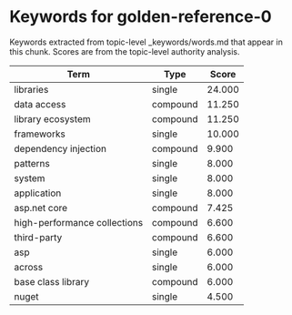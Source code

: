 # Keywords for golden-reference-0

Keywords extracted from topic-level _keywords/words.md that appear in this chunk.
Scores are from the topic-level authority analysis.

| Term | Type | Score |
|------|------|-------|
| libraries | single | 24.000 |
| data access | compound | 11.250 |
| library ecosystem | compound | 11.250 |
| frameworks | single | 10.000 |
| dependency injection | compound | 9.900 |
| patterns | single | 8.000 |
| system | single | 8.000 |
| application | single | 8.000 |
| asp.net core | compound | 7.425 |
| high-performance collections | compound | 6.600 |
| third-party | compound | 6.600 |
| asp | single | 6.000 |
| across | single | 6.000 |
| base class library | compound | 6.000 |
| nuget | single | 4.500 |
